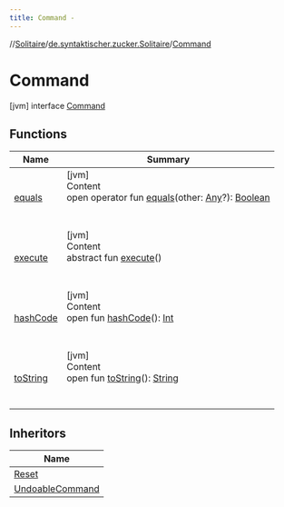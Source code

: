 ```yaml
---
title: Command -
---
```

//[Solitaire](../../index.md)/[de.syntaktischer.zucker.Solitaire](../index.md)/[Command](index.md)



# Command  
 [jvm] interface [Command](index.md)   


## Functions  
  
|  Name|  Summary| 
|---|---|
| <a name="kotlin/Any/equals/#kotlin.Any?/PointingToDeclaration/"></a>[equals](../-undoable-command/index.md#%5Bkotlin%2FAny%2Fequals%2F%23kotlin.Any%3F%2FPointingToDeclaration%2F%5D%2FFunctions%2F77230370)| <a name="kotlin/Any/equals/#kotlin.Any?/PointingToDeclaration/"></a>[jvm]  <br>Content  <br>open operator fun [equals](../-undoable-command/index.md#%5Bkotlin%2FAny%2Fequals%2F%23kotlin.Any%3F%2FPointingToDeclaration%2F%5D%2FFunctions%2F77230370)(other: [Any](https://kotlinlang.org/api/latest/jvm/stdlib/kotlin/-any/index.html)?): [Boolean](https://kotlinlang.org/api/latest/jvm/stdlib/kotlin/-boolean/index.html)  <br><br><br>
| <a name="de.syntaktischer.zucker.Solitaire/Command/execute/#/PointingToDeclaration/"></a>[execute](execute.md)| <a name="de.syntaktischer.zucker.Solitaire/Command/execute/#/PointingToDeclaration/"></a>[jvm]  <br>Content  <br>abstract fun [execute](execute.md)()  <br><br><br>
| <a name="kotlin/Any/hashCode/#/PointingToDeclaration/"></a>[hashCode](../-undoable-command/index.md#%5Bkotlin%2FAny%2FhashCode%2F%23%2FPointingToDeclaration%2F%5D%2FFunctions%2F77230370)| <a name="kotlin/Any/hashCode/#/PointingToDeclaration/"></a>[jvm]  <br>Content  <br>open fun [hashCode](../-undoable-command/index.md#%5Bkotlin%2FAny%2FhashCode%2F%23%2FPointingToDeclaration%2F%5D%2FFunctions%2F77230370)(): [Int](https://kotlinlang.org/api/latest/jvm/stdlib/kotlin/-int/index.html)  <br><br><br>
| <a name="kotlin/Any/toString/#/PointingToDeclaration/"></a>[toString](../-undoable-command/index.md#%5Bkotlin%2FAny%2FtoString%2F%23%2FPointingToDeclaration%2F%5D%2FFunctions%2F77230370)| <a name="kotlin/Any/toString/#/PointingToDeclaration/"></a>[jvm]  <br>Content  <br>open fun [toString](../-undoable-command/index.md#%5Bkotlin%2FAny%2FtoString%2F%23%2FPointingToDeclaration%2F%5D%2FFunctions%2F77230370)(): [String](https://kotlinlang.org/api/latest/jvm/stdlib/kotlin/-string/index.html)  <br><br><br>


## Inheritors  
  
|  Name| 
|---|
| <a name="de.syntaktischer.zucker.Solitaire/Reset///PointingToDeclaration/"></a>[Reset](../-reset/index.md)
| <a name="de.syntaktischer.zucker.Solitaire/UndoableCommand///PointingToDeclaration/"></a>[UndoableCommand](../-undoable-command/index.md)

